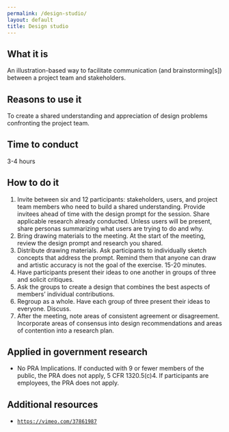 ```yaml
---
permalink: /design-studio/
layout: default
title: Design studio
---
```


## What it is

An illustration-based way to facilitate communication (and brainstorming[s]) between a project team and stakeholders.

## Reasons to use it

To create a shared understanding and appreciation of design problems confronting the project team.

## Time to conduct

3-4 hours

## How to do it

1. Invite between six and 12 participants: stakeholders, users, and project team members who need to build a shared understanding. Provide invitees ahead of time with the design prompt for the session. Share applicable research already conducted. Unless users will be present, share personas summarizing what users are trying to do and why.
2. Bring drawing materials to the meeting. At the start of the meeting, review the design prompt and research you shared.
3. Distribute drawing materials. Ask participants to individually sketch concepts that address the prompt. Remind them that anyone can draw and artistic accuracy is not the goal of the exercise. 15-20 minutes.
4. Have participants present their ideas to one another in groups of three and solicit critiques.
5. Ask the groups to create a design that combines the best aspects of members’ individual contributions. 
6. Regroup as a whole. Have each group of three present their ideas to everyone. Discuss. 
7. After the meeting, note areas of consistent agreement or disagreement. Incorporate areas of consensus into design recommendations and areas of contention into a research plan.

## Applied in government research

-  No PRA Implications. If conducted with 9 or fewer members of the public, the PRA does not apply, 5 CFR 1320.5(c)4. If participants are employees, the PRA does not apply.


## Additional resources

- [`https://vimeo.com/37861987`](https://vimeo.com/37861987 )

